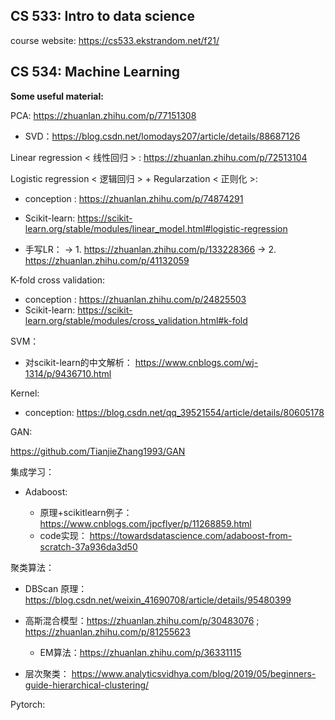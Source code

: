 ## CS 533: Intro to data science

course website: https://cs533.ekstrandom.net/f21/

## CS 534: Machine Learning

**Some useful material:**

PCA: https://zhuanlan.zhihu.com/p/77151308

- SVD：https://blog.csdn.net/lomodays207/article/details/88687126

Linear regression < 线性回归 > : https://zhuanlan.zhihu.com/p/72513104

Logistic regression < 逻辑回归 > + Regularzation < 正则化 >: 

- conception : https://zhuanlan.zhihu.com/p/74874291

- Scikit-learn: https://scikit-learn.org/stable/modules/linear_model.html#logistic-regression

- 手写LR： -> 1. https://zhuanlan.zhihu.com/p/133228366  -> 2. https://zhuanlan.zhihu.com/p/41132059


K-fold cross validation:
- conception : https://zhuanlan.zhihu.com/p/24825503
- Scikit-learn: https://scikit-learn.org/stable/modules/cross_validation.html#k-fold

SVM：

- 对scikit-learn的中文解析： https://www.cnblogs.com/wj-1314/p/9436710.html

Kernel: 

- conception: https://blog.csdn.net/qq_39521554/article/details/80605178

GAN:

https://github.com/TianjieZhang1993/GAN

集成学习：

- Adaboost: 

  - 原理+scikitlearn例子：https://www.cnblogs.com/jpcflyer/p/11268859.html
  - code实现： https://towardsdatascience.com/adaboost-from-scratch-37a936da3d50



聚类算法：

- DBScan 原理：https://blog.csdn.net/weixin_41690708/article/details/95480399


- 高斯混合模型：https://zhuanlan.zhihu.com/p/30483076   ;   https://zhuanlan.zhihu.com/p/81255623
  - EM算法：https://zhuanlan.zhihu.com/p/36331115

- 层次聚类： https://www.analyticsvidhya.com/blog/2019/05/beginners-guide-hierarchical-clustering/

Pytorch:


